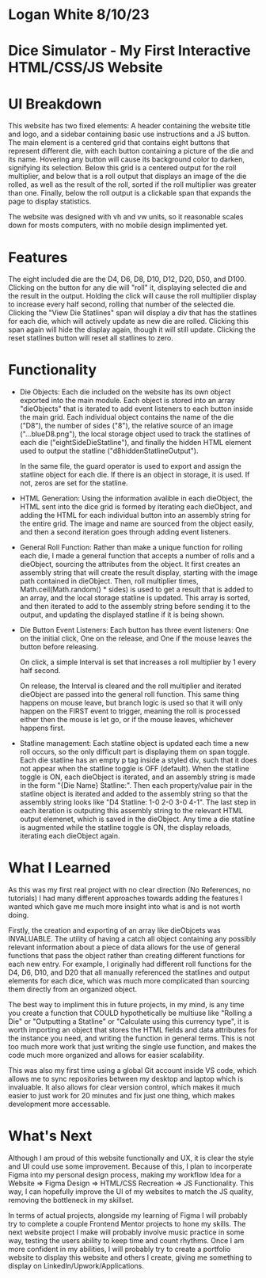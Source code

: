 # Logan White 8/10/23

# Dice Simulator - My First Interactive HTML/CSS/JS Website

# UI Breakdown

This website has two fixed elements: A header containing the website title and logo, and a sidebar containing basic use instructions and a JS button. The main element is a centered grid that contains eight buttons that represent different die, with each button containing a picture of the die and its name. Hovering any button will cause its background color to darken, signifying its selection. Below this grid is a centered output for the roll multiplier, and below that is a roll output that displays an image of the die rolled, as well as the result of the roll, sorted if the roll multiplier was greater than one. Finally, below the roll output is a clickable span that expands the page to display statistics.

The website was designed with vh and vw units, so it reasonable scales down for mosts computers, with no mobile design implimented yet. 

# Features

The eight included die are the D4, D6, D8, D10, D12, D20, D50, and D100. Clicking on the button for any die will "roll" it, displaying selected die and the result in the output. Holding the click will cause the roll multiplier display to increase every half second, rolling that number of the selected die. Clicking the "View Die Statlines" span will display a div that has the statlines for each die, which will actively update as new die are rolled. Clicking this span again will hide the display again, though it will still update. Clicking the reset statlines button will reset all statlines to zero.

# Functionality

- Die Objects:
    Each die included on the website has its own object exported into the main module. Each object is stored into an array "dieObjects" that is iterated to add event listeners to each button inside the main grid. Each individual object contains the name of the die ("D8"), the number of sides ("8"), the relative source of an image ("...blueD8.png"), the local storage object used to track the statlines of each die ("eightSideDieStatline"), and finally the hidden HTML element used to output the statline ("d8hiddenStatlineOutput").

    In the same file, the guard operator is used to export and assign the statline object for each die. If there is an object in storage, it is used. If not, zeros are set for the statline.


- HTML Generation:
    Using the information avalible in each dieObject, the HTML sent into the dice grid is formed by iterating each dieObject, and adding the HTML for each individual button into an assembly string for the entire grid. The image and name are sourced from the object easily, and then a second iteration goes through adding event listeners. 


- General Roll Function:
    Rather than make a unique function for rolling each die, I made a general function that accepts a number of rolls and a dieObject, sourcing the attributes from the object. It first creates an assembly string that will create the result display, starting with the image path contained in dieObject. Then, roll multiplier times, Math.ceil(Math.random() * sides) is used to get a result that is added to an array, and the local storage statline is updated. This array is sorted, and then iterated to add to the assembly string before sending it to the output, and updating the displayed statline if it is being shown.


- Die Button Event Listeners:
    Each button has three event listeners: One on the initial click, One on the release, and One if the mouse leaves the button before releasing.

    On click, a simple Interval is set that increases a roll multiplier by 1 every half second. 

    On release, the Interval is cleared and the roll multiplier and iterated dieObject are passed into the general roll function. This same thing happens on mouse leave, but branch logic is used so that it will only happen on the FIRST event to trigger, meaning the roll is processed either then the mouse is let go, or if the mouse leaves, whichever happens first.


- Statline management:
    Each statline object is updated each time a new roll occurs, so the only difficult part is displaying them on span toggle. Each die statline has an empty p tag inside a styled div, such that it does not appear when the statline toggle is OFF (default). When the statline toggle is ON, each dieObject is iterated, and an assembly string is made in the form "{Die Name} Statline:". Then each property/value pair in the statline object is iterated and added to the assembly string so that the assembly string looks like "D4 Statline: 1-0 2-0 3-0 4-1". The last step in each iteration is outputing this assembly string to the relevant HTML output elemenet, which is saved in the dieObject. Any time a die statline is augmented while the statline toggle is ON, the display reloads, iterating each dieObject again.



# What I Learned

As this was my first real project with no clear direction (No References, no tutorials) I had many different approaches towards adding the features I wanted which gave me much more insight into what is and is not worth doing.

Firstly, the creation and exporting of an array like dieObjcets was INVALUABLE. The utility of having a catch all object containing any possibly relevant information about a piece of data allows for the use of general functions that pass the object rather than creating different functions for each new entry. For example, I originally had different roll functions for the D4, D6, D10, and D20 that all manually referenced the statlines and output elements for each dice, which was much more complicated than sourcing them directly from an organized object.

The best way to impliment this in future projects, in my mind, is any time you create a function that COULD hypothetically be multiuse like "Rolling a Die" or "Outputting a Statline" or "Calculate using this currency type", it is worth importing an object that stores the HTML fields and data attributes for the instance you need, and writing the function in general terms. This is not too much more work that just writing the single use function, and makes the code much more organized and allows for easier scalability. 

This was also my first time using a global Git account inside VS code, which allows me to sync repositories between my desktop and laptop which is invaluable. It also allows for clear version control, which makes it much easier to just work for 20 minutes and fix just one thing, which makes development more accessable.

# What's Next

Although I am proud of this website functionally and UX, it is clear the style and UI could use some improvement. Because of this, I plan to incorperate Figma into my personal design process, making my workflow Idea for a Website => Figma Design => HTML/CSS Recreation => JS Functionality. This way, I can hopefully improve the UI of my websites to match the JS quality, removing the bottleneck in my skillset.

In terms of actual projects, alongside my learning of Figma I will probably try to complete a couple Frontend Mentor projects to hone my skills. The next website project I make will probably involve music practice in some way, testing the users ability to keep time and count rhythms. Once I am more confident in my abilities, I will probably try to create a portfolio website to display this website and others I create, giving me something to display on LinkedIn/Upwork/Applications. 



    